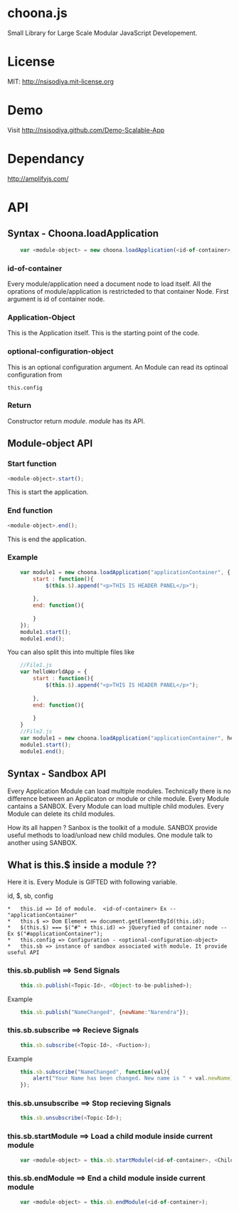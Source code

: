choona.js
=========
Small Library for Large Scale Modular JavaScript Developement.

License
========
MIT: http://nsisodiya.mit-license.org


Demo
=============
Visit http://nsisodiya.github.com/Demo-Scalable-App

Dependancy
============
http://amplifyjs.com/


API
====
## Syntax - Choona.loadApplication

```javascript
	var <module-object> = new choona.loadApplication(<id-of-container>, <Application-Module>, <optional-configuration-object>);
```
### id-of-container
Every module/application need a document node to load itself. All the oprations of module/application is restricteded to
that container Node. First argument is id of container node.

### Application-Object
This is the Application itself. This is the starting point of the code.

### optional-configuration-object
This is an optional configuration argument. An Module can read its optinoal configuration from 
```
this.config
```
### Return
Constructor return *module*. *module* has its API.

## Module-object API

### Start function
```javascript
<module-object>.start();
```
This is start the application.

### End function
```javascript
<module-object>.end();
```
This is end the application.
### Example

```javascript
	var module1 = new choona.loadApplication("applicationContainer", {
		start : function(){
			$(this.$).append("<p>THIS IS HEADER PANEL</p>");
	
		},
		end: function(){
	
		}
	});
	module1.start();
	module1.end();
```

You can also split this into multiple files like
```javascript
	//File1.js
	var helloWorldApp = {
		start : function(){
			$(this.$).append("<p>THIS IS HEADER PANEL</p>");
	
		},
		end: function(){
	
		}
	}
	//File2.js
	var module1 = new choona.loadApplication("applicationContainer", helloWorldApp);
	module1.start();
	module1.end();
```
## Syntax - Sandbox API
Every Application Module can load multiple modules. Technically there is no difference between
an Applicaton or module or chile module.
Every Module cantains a SANBOX. Every Module can load multiple child modules. 
Every Module can delete its child modules.

How its all happen ? Sanbox is the toolkit of a module. SANBOX provide useful 
methods to load/unload new child modules. One module talk to another using SANBOX.

## What is this.$ inside a module ??

Here it is. Every Module is GIFTED with following variable.

id, $, sb, config


```
*	this.id => Id of module.  <id-of-container> Ex -- "applicationContainer"
*	this.$ => Dom Element == document.getElementById(this.id);
*	$(this.$) === $("#" + this.id) => jQueryfied of container node -- Ex $("#applicationContainer");
*	this.config => Configuration - <optional-configuration-object>
*	this.sb => instance of sandbox associated with module. It provide useful API
```
### this.sb.publish  ==> Send Signals
```javascript
	this.sb.publish(<Topic-Id>, <Object-to-be-published>);
```

Example

```javascript
	this.sb.publish("NameChanged", {newName:"Narendra"});
```

### this.sb.subscribe  ==> Recieve Signals
```javascript
	this.sb.subscribe(<Topic-Id>, <Fuction>);
```

Example

```javascript
	this.sb.subscribe("NameChanged", function(val){
		alert("Your Name has been changed. New name is " + val.newName);
	});
```
### this.sb.unsubscribe  ==> Stop recieving Signals
```javascript
	this.sb.unsubscribe(<Topic-Id>);
```
### this.sb.startModule  ==> Load a child module inside current module
```javascript
	var <module-object> = this.sb.startModule(<id-of-container>, <Child-Module>, <optional-configuration-object>);
```
### this.sb.endModule  ==> End a child module inside current module
```javascript
	var <module-object> = this.sb.endModule(<id-of-container>);
```

